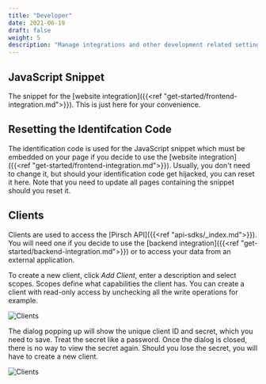 ```yaml
---
title: "Developer"
date: 2021-06-19
draft: false
weight: 5
description: "Manage integrations and other development related settings."
---
```


## JavaScript Snippet

The snippet for the [website integration]({{<ref "get-started/frontend-integration.md">}}). This is just here for your convenience.

## Resetting the Identifcation Code

The identification code is used for the JavaScript snippet which must be embedded on your page if you decide to use the [website integration]({{<ref "get-started/frontend-integration.md">}}). Usually, you don't need to change it, but should your identification code get hijacked, you can reset it here. Note that you need to update all pages containing the snippet should you reset it.

## Clients

Clients are used to access the [Pirsch API]({{<ref "api-sdks/_index.md">}}). You will need one if you decide to use the [backend integration]({{<ref "get-started/backend-integration.md">}}) or to access your data from an external application.

To create a new client, click *Add Client*, enter a description and select scopes. Scopes define what capabilities the client has. You can create a client with read-only access by unchecking all the write operations for example.

![Clients](/dashboard/create-client.png)

The dialog popping up will show the unique client ID and secret, which you need to save. Treat the secret like a password. Once the dialog is closed, there is no way to view the secret again. Should you lose the secret, you will have to create a new client.

![Clients](/dashboard/settings-client.png)
